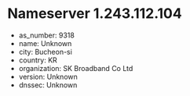 # Nameserver 1.243.112.104

* as_number: 9318
* name: Unknown
* city: Bucheon-si
* country: KR
* organization: SK Broadband Co Ltd
* version: Unknown
* dnssec: Unknown
